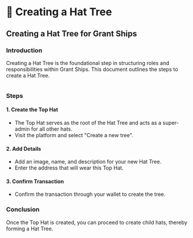 # 🌴 Creating a Hat Tree

## Creating a Hat Tree for Grant Ships

### Introduction

Creating a Hat Tree is the foundational step in structuring roles and responsibilities within Grant Ships. This document outlines the steps to create a Hat Tree.

<figure><img src="../../.gitbook/assets/hattree.png" alt=""><figcaption></figcaption></figure>

### Steps

#### 1. Create the Top Hat

* The Top Hat serves as the root of the Hat Tree and acts as a super-admin for all other hats.
* Visit the platform and select "Create a new tree".

#### 2. Add Details

* Add an image, name, and description for your new Hat Tree.
* Enter the address that will wear this Top Hat.

#### 3. Confirm Transaction

* Confirm the transaction through your wallet to create the tree.

### Conclusion

Once the Top Hat is created, you can proceed to create child hats, thereby forming a Hat Tree.
